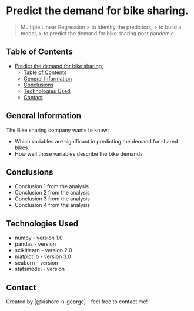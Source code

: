 # Predict the demand for bike sharing.

> Multiple Linear Regression
    > to identify the predictors,
    > to build a model,
    > to predict the demand for bike sharing post pandemic.

## Table of Contents
- [Predict the demand for bike sharing.](#predict-the-demand-for-bike-sharing)
  - [Table of Contents](#table-of-contents)
  - [General Information](#general-information)
  - [Conclusions](#conclusions)
  - [Technologies Used](#technologies-used)
  - [Contact](#contact)


## General Information

The Bike sharing company wants to know:

- Which variables are significant in predicting the demand for shared bikes.
- How well those variables describe the bike demands


## Conclusions
- Conclusion 1 from the analysis
- Conclusion 2 from the analysis
- Conclusion 3 from the analysis
- Conclusion 4 from the analysis

<!-- You don't have to answer all the questions - just the ones relevant to your project. -->


## Technologies Used
- numpy - version 1.0
- pandas - version
- scikitlearn - version 2.0
- matplotlib - version 3.0
- seaborn - version
- statsmodel - version

<!-- As the libraries versions keep on changing, it is recommended to mention the version of library used in this project -->


## Contact
Created by [@kishore-n-george] - feel free to contact me!
